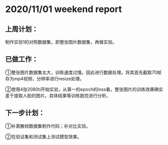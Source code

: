 # 2020/11/01 weekend report
## 上周计划：
制作实验1的对照数据集，即整张图片数据集，再做实验。

## 已做工作：
①整张图片数据集太大，训练速度过慢。因此进行数据处理。将其首先截取70帧存为mp4视频，分辨率进行resize处理。

②使用4张2080ti开始实验，从第一的epoch的loss看，整张图片的训练效果确实差于提取人脸的图片。具体结果等训练跑完进行分析。

## 下一步计划：
①补离散帧数据集制作代码；补对比实验。

②在验证集和测试集上测试模型效果。